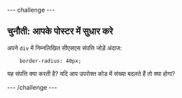 --- challenge ---

## चुनौती: आपके पोस्टर में सुधार करे

अपने `div` में निम्नलिखित सीएसएस संपत्ति जोड़ें अंदाज:
```
    border-radius: 40px;
```    

यह संपत्ति क्या करती है? यदि आप उपरोक्त कोड में संख्या बदलते हैं तो क्या होगा?

--- /challenge ---